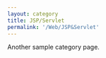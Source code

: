 ```yaml
---
layout: category
title: JSP/Servlet
permalink: '/Web/JSP&Servlet'
---
```


Another sample category page.
